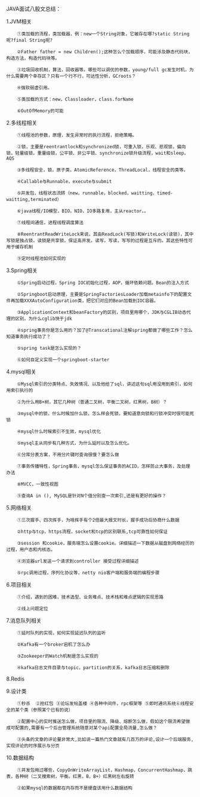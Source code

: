 JAVA面试八股文总结：

1.JVM相关

		①类加载的流程，类加载器，例：new一个String对象，它被存在哪?static String呢?final String呢?
	
		②Father father = new Children();这种怎么个加载顺序，可能涉及静态代码块，构造方法，构造代码块等。
	
		③垃圾回收机制，算法，回收器等。哪些可以调优的参数，young/full gc发生时机，为什么需要两个幸存区？只有一个行不行，可达性分析，GCroots？
	
		④强软弱虚引用。
	
		⑤类加载的方式：new，Classloader，class.forName
	
		⑥OutOfMemory的可能

2.多线程相关

		①线程池的参数，原理，发生异常时的执行流程，拒绝策略。
	
		②锁，主要是reentrantlock和synchronized锁，可重入锁，乐观、悲观锁，偏向锁，轻量级锁，重量级锁，公平锁、非公平锁、synchronize锁升级流程，wait和sleep，AQS
	
		③多线程安全，锁，原子类，AtomicReference，ThreadLocal，线程安全的类等。
	
		④Callable与Runnable，execute与submit
	
		⑤并发包，线程状态流转（new，runnable，blocked，waitting，timed-waitting,terminated）
	
		⑥java线程/IO模型，BIO，NIO，IO多路复用，主从reactor。。
	
		⑦线程间通信，进程线程调度算法
	
		⑧ReentrantReadWriteLock来说，其由ReadLock(写锁)和WriteLock(读锁)，其中写锁是独占锁，读锁是共享锁，保证高并发。读写，写读，写写的过程是互斥的。其这些特性可用于缓存机制
	
		⑨定时线程池如何实现的

3.Spring相关

		①Spring启动过程，Spring IOC初始化过程，AOP，循环依赖问题。Bean的注入方式
	
		②Springboot启动原理，主要是SpringFactoriesLoader加载metainfo下的配置文件再加载XXXAutoConfiguration类，把它们对应的Bean加载到IOC容器。
	
		③ApplicationContext和beanFactory的区别，项目里用哪个，JDK与CGLIB动态代理的区别，为什么cglib快于jdk
	
		④spring事务你是怎么用的？加了@Transcational注解spring都做了哪些工作？怎么知道事务执行成功了？
	
		⑤spring task是怎么实现的？
	
		⑥如何自定义实现一个springboot-starter

4.mysql相关

		①Mysql索引的分类特点、失效情况、以及他给了sql，讲述这句sql用没用到索引，如何用索引执行的
	
		②为什么用B+树，其它几种树（普通二叉树，平衡二叉树，红黑树，B树）？
	
		③mysql中的锁，什么时候加什么锁，怎么样会死锁，要知道意向锁和行锁冲突时很可能死锁
	
		④mysql什么时候索引不生效，mysql优化
	
		⑤mysql主从同步有几种方式，为什么延时以及怎么优化。
	
		⑥分库分表方案，不用分片键时查询很慢？要怎么做
	
		⑦事务传播特性，Spring事务，mysql怎么保证事务的ACID，怎样防止大事务，及处理办法
	
		⑧MVCC，一致性视图
	
		⑨查询A in (), MySQL是针对N个值分别查一次索引,还是有更好的操作？

5.网络相关

		①三次握手、四次挥手，为啥挥手有个2倍最大报文时长，握手成功后协商什么数据
	
		②http与tcp，https流程，socket和tcp的区别联系,tcp可靠性如何保证
	
		③session 和cookie，服务端怎么设置cookie。详细描述一下数据从磁盘到网络经历的过程，用户态和内核态。
	
		④浏览器url发送一个请求到controller 接受过程详细描述
	
		⑤rpc调用过程，序列化协议等，netty nio客户端和服务端的编程步骤

6.项目相关

		①介绍，遇到的困难，技术选型、业务难点、技术栈和难点逻辑的实现思路
	
		②线上问题定位

7.消息队列相关

		①延时队列的实现，如何实现延迟队列的监听
	
		②Kafka有一个broker宕机了怎么办
	
		③Zookeeper的Watch机制是怎么实现的
	
		④kafka日志文件目录与topic，partition的关系，kafka日志压缩和删除

8.Redis

	

9.设计类

		①秒杀  ②抢红包 ③论坛发帖盖楼 ④各种中间件，rpc框架等 ⑤即时通讯系统⑥线程安全的某个类（参照某个已有的说）
	
		②配置中心的实时推送怎么做，项目里的限流、降级、熔断怎么做，假如这个限流希望做成可配置的,需要有一个后台管理系统随意对某个api配置全局流量,怎么做？
	
		③头条的文章的评论量非常大,比如说一篇热门文章就有几百万的评论,设计一个后端服务,实现评论的时序展示与分页

10.数据结构

		①并发包用过哪些，CopyOnWriteArrayList，Hashmap，ConcurrentHashmap，跳表，各种树（二叉搜索树，平衡。红黑，B，B+）红黑树左右旋转
	
		②如果mysql的数据都在内存而不是硬盘该用什么数据结构
